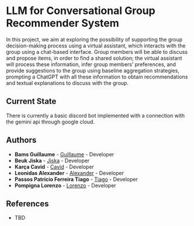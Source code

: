 # LLM for Conversational Group Recommender System

In this project, we aim at exploring the possibility of supporting the group decision-making process using a
virtual assistant, which interacts with the group using a chat-based interface. Group members will be able
to discuss and propose items, in order to find a shared solution; the virtual assistant will process these
information, infer group members’ preferences, and provide suggestions to the group using baseline
aggregation strategies, prompting a ChatGPT with all these information to obtain recommendations and
textual explanations to discuss with the group.

## Current State

There is currently a basic discord bot implemented with a connection with the gemini api through google cloud.

## Authors

* **Bams Guillaume** - [Guillaume](https://github.com/Guil02) - Developer
* **Beuk Jiska** - [Jiska](https://github.com/jiskabeuk) - Developer
* **Karça Cavid** - [Cavid](https://github.com/Caviid) - Developer
* **Leonidas Alexander** - [Alexander](https://github.com/alexanderleonidas) - Developer
* **Passos Patrício Ferreira Tiago** - [Tiago](https://github.com/Tpf2906) - Developer
* **Pompigna Lorenzo** - [Lorenzo](https://github.com/Lozzio99) - Developer

## References

* TBD
